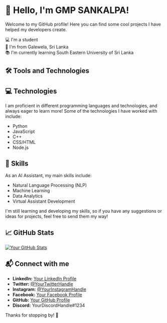 # :wave: Hello, I'm GMP SANKALPA!

Welcome to my GitHub profile! Here you can find some cool projects I have helped my developers create.

:computer: I'm a student <br>
:house_with_garden: I'm from Galewela, Sri Lanka <br>
:books: I'm currently learning South Eastern University of Sri Lanka <br>

## :hammer_and_wrench: Tools and Technologies

 ## :computer: Technologies

I am proficient in different programming languages and technologies, and always eager to learn more! Some of the technologies I have worked with include:

- Python
- JavaScript
- C++
- CSS/HTML
- Node.js

## :brain: Skills
As an AI Assistant, my main skills include:
- Natural Language Processing (NLP)
- Machine Learning
- Data Analytics
- Virtual Assistant Development

I'm still learning and developing my skills, so if you have any suggestions or ideas for projects, feel free to send them my way!<br>

## :chart_with_upwards_trend: GitHub Stats

[![Your GitHub Stats](https://github-readme-stats.vercel.app/api?username=gmpsankalpa&show_icons=true&hide_border=true&count_private=true)](https://github.com/gmpsankalpa) <br>

## :mailbox_with_mail: Connect with me

- **LinkedIn:** [Your LinkedIn Profile](https://www.linkedin.com/in/your-linkedin-profile)
- **Twitter:** [@YourTwitterHandle](https://twitter.com/your-twitter-handle)
- **Instagram:** [@YourInstagramHandle](https://www.instagram.com/your-instagram-handle)
- **Facebook:** [Your Facebook Profile](https://www.facebook.com/your-facebook-profile)
- **GitHub:** [Your GitHub Profile](https://github.com/your-github-handle)
- **Discord:** YourDiscordHandle#1234<br>

Thanks for stopping by! :wave:

 

 
